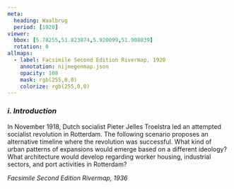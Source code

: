 ```yaml
---
meta:
  heading: Waalbrug
  period: [1920]
viewer:
  bbox: [5.78255,51.823874,5.920099,51.908839]
  rotation: 0
allmaps:
  - label: Facsimile Second Edition Rivermap, 1920
    annotation: nijmegenmap.json
    opacity: 100
    mask: rgb(255,0,0)
    colorize: rgb(255,0,0)
---
```


### _i.    Introduction_

In November 1918, Dutch socialist Pieter Jelles Troelstra led an attempted socialist revolution in Rotterdam. The following scenario proposes an alternative timeline where the revolution was successful. What kind of urban patterns of expansions would emerge based on a different ideology? What architecture would develop regarding worker housing, industrial sectors, and port activities in Rotterdam?

_Facsimile Second Edition Rivermap, 1936_